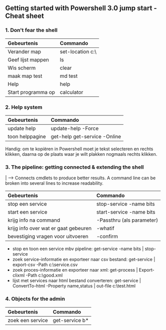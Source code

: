 ## Getting started with Powershell 3.0 jump start - Cheat sheet


### 1. Don't fear the shell
 
|  Gebeurtenis | Commando  |
| :---     | :--- |
| Verander map | set-location c:\ |
| Geef lijst mappen | ls |
| Wis scherm | clear |
| maak map test | md test |
| Help | help |
| Start programma op | calculator |
 
### 2. Help system

|  Gebeurtenis | Commando  |
| :---     | :--- |
| update help | update-help -Force |
| toon helppagine | get-help get-service -Online |

Handig: om te kopiëren in Powershell moet je tekst selecteren en rechts klikken, daarna op de plaats waar je wilt plakken nogmaals rechts klikken.

### 3. The pipeline: getting connected & extending the shell

| --> Connects cmdlets to produce better results. A command line can be broken into several lines to increase readability.

|  Gebeurtenis | Commando  |
| :---     | :--- |
| stop een service | stop-service -name bits |
| start een service | start-service -name bits |
| krijg info na command | -Passthru (als parameter) |
| krijg info over wat er gaat gebeuren | -whatif |
| bevestiging vragen voor uitvoeren | -confirm |

- stop en toon een service mbv pipeline: get-service -name bits | stop-service
- zoek service-informatie en exporteer naar csv bestand: get-service | export-csv -Path c:\service.csv
- zoek proces-informatie en exporteer naar xml: get-process | Export-clixml -Path c:\good.xml
- lijst met services naar html bestand converteren: get-service | ConvertTo-html -Property name,status | out-file c:\test.html

### 4. Objects for the admin

|  Gebeurtenis | Commando  |
| :---     | :--- |
| zoek een service | get-service b* |


